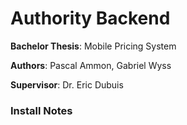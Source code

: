 # Authority Backend

**Bachelor Thesis**: Mobile Pricing System

**Authors**: Pascal Ammon, Gabriel Wyss

**Supervisor**: Dr. Eric Dubuis

### Install Notes